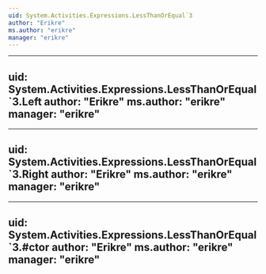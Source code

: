```yaml
---
uid: System.Activities.Expressions.LessThanOrEqual`3
author: "Erikre"
ms.author: "erikre"
manager: "erikre"
---
```


---
uid: System.Activities.Expressions.LessThanOrEqual`3.Left
author: "Erikre"
ms.author: "erikre"
manager: "erikre"
---

---
uid: System.Activities.Expressions.LessThanOrEqual`3.Right
author: "Erikre"
ms.author: "erikre"
manager: "erikre"
---

---
uid: System.Activities.Expressions.LessThanOrEqual`3.#ctor
author: "Erikre"
ms.author: "erikre"
manager: "erikre"
---

